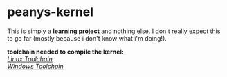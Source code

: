 # peanys-kernel
This is simply a **learning project** and nothing else. I don't really expect this to go far (mostly because i don't know what i'm doing!).

**toolchain needed to compile the kernel:**  
[_Linux Toolchain_](http://newos.org/toolchains/i686-elf-4.9.1-Linux-x86_64.tar.xz)         
[_Windows Toolchain_](https://drive.google.com/file/d/0B85K_c7mx3QjUnZuaFRPWlBIcXM/edit?usp=sharing)
